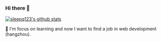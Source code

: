 ### Hi there 👋

<!--
**sleepq123/sleepq123** is a ✨ _special_ ✨ repository because its `README.md` (this file) appears on your GitHub profile.

Here are some ideas to get you started:

- 🔭 I’m currently working on Vue,React...
- 🌱 I’m currently learning Typescript,Webpack,NodeJS
- 📫 How to reach me: 708941147@qq.com
- 😄 Pronouns: 木小超
- 🐙 Hobbies: Movie, Games, 
https://github.com/sleepq123/github-readme-stats
-->

[![sleepq123's github stats](https://github-readme-stats.vercel.app/api?username=sleepq123&show_icons=true&hide_border=true&title_color=f58220&icon_color=f58220)](https://github.com/sleepq123/)

🍉 I'm focus on learning and now I want to find a job in web development (hangzhou).
